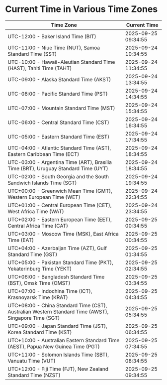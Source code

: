 # Current Time in Various Time Zones

| Time Zone | Current Time |
|-----------|--------------|
| UTC-12:00 - Baker Island Time (BIT) | 2025-09-25 09:34:55 |
| UTC-11:00 - Niue Time (NUT), Samoa Standard Time (SST) | 2025-09-24 10:34:55 |
| UTC-10:00 - Hawaii-Aleutian Standard Time (HAST), Tahiti Time (TAHT) | 2025-09-24 11:34:55 |
| UTC-09:00 - Alaska Standard Time (AKST) | 2025-09-24 13:34:55 |
| UTC-08:00 - Pacific Standard Time (PST) | 2025-09-24 14:34:55 |
| UTC-07:00 - Mountain Standard Time (MST) | 2025-09-24 15:34:55 |
| UTC-06:00 - Central Standard Time (CST) | 2025-09-24 16:34:55 |
| UTC-05:00 - Eastern Standard Time (EST) | 2025-09-24 17:34:55 |
| UTC-04:00 - Atlantic Standard Time (AST), Eastern Caribbean Time (ECT) | 2025-09-24 18:34:55 |
| UTC-03:00 - Argentina Time (ART), Brasília Time (BRT), Uruguay Standard Time (UYT) | 2025-09-24 18:34:55 |
| UTC-02:00 - South Georgia and the South Sandwich Islands Time (SGT) | 2025-09-24 19:34:55 |
| UTC±00:00 - Greenwich Mean Time (GMT), Western European Time (WET) | 2025-09-24 22:34:55 |
| UTC+01:00 - Central European Time (CET), West Africa Time (WAT) | 2025-09-24 23:34:55 |
| UTC+02:00 - Eastern European Time (EET), Central Africa Time (CAT) | 2025-09-25 00:34:55 |
| UTC+03:00 - Moscow Time (MSK), East Africa Time (EAT) | 2025-09-25 00:34:55 |
| UTC+04:00 - Azerbaijan Time (AZT), Gulf Standard Time (GST) | 2025-09-25 01:34:55 |
| UTC+05:00 - Pakistan Standard Time (PKT), Yekaterinburg Time (YEKT) | 2025-09-25 02:34:55 |
| UTC+06:00 - Bangladesh Standard Time (BST), Omsk Time (OMST) | 2025-09-25 03:34:55 |
| UTC+07:00 - Indochina Time (ICT), Krasnoyarsk Time (KRAT) | 2025-09-25 04:34:55 |
| UTC+08:00 - China Standard Time (CST), Australian Western Standard Time (AWST), Singapore Time (SGT) | 2025-09-25 05:34:55 |
| UTC+09:00 - Japan Standard Time (JST), Korea Standard Time (KST) | 2025-09-25 06:34:55 |
| UTC+10:00 - Australian Eastern Standard Time (AEST), Papua New Guinea Time (PGT) | 2025-09-25 07:34:55 |
| UTC+11:00 - Solomon Islands Time (SBT), Vanuatu Time (VUT) | 2025-09-25 08:34:55 |
| UTC+12:00 - Fiji Time (FJT), New Zealand Standard Time (NZST) | 2025-09-25 09:34:55 |
